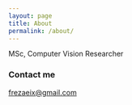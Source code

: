 ```yaml
---
layout: page
title: About
permalink: /about/
---
```


MSc, Computer Vision Researcher

### Contact me

[frezaeix@gmail.com](mailto:frezaeix@gmail.com)
